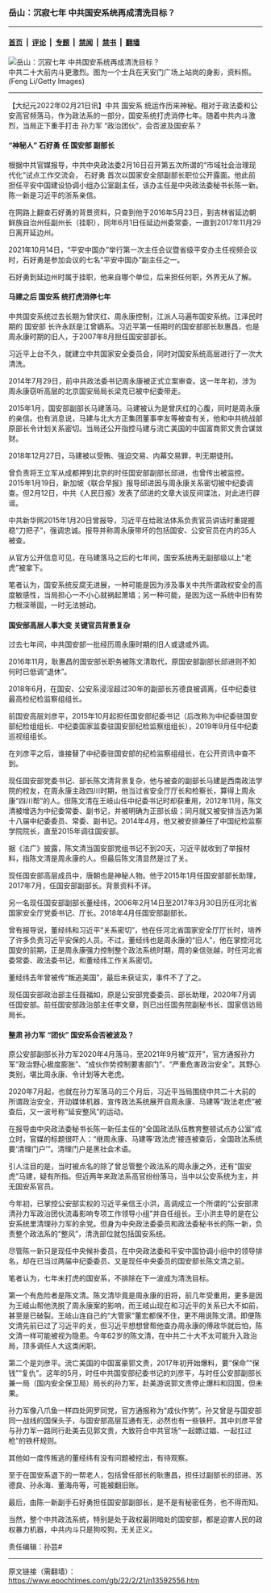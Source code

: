 ### 岳山：沉寂七年 中共国安系统再成清洗目标？

---

#### [首页](../../../..?n13592556) &nbsp;|&nbsp; [评论](../../../../../epoch-comment?n13592556) &nbsp;|&nbsp; [专题](../../../../../epoch-special?n13592556) &nbsp;|&nbsp; [禁闻](../../../../../epoch-news?n13592556) &nbsp;|&nbsp; [禁书](../../../../../books?n13592556) &nbsp;|&nbsp; [翻墙](https://github.com/gfw-breaker/nogfw/blob/master/README.md?n13592556)


<div><img alt="岳山：沉寂七年 中共国安系统再成清洗目标？" class="attachment-djy_600_400 size-djy_600_400 wp-post-image" src="https://i.epochtimes.com/assets/uploads/2021/12/id13461356-A4-11-600x400.jpg"/>
<div class="caption">
 中共二十大前内斗更激烈。图为一个士兵在天安门广场上站岗的身影，资料照。(Feng Li/Getty Images)
</div></div><hr/><div class="post_content" id="artbody" itemprop="articleBody">
 <!-- article content begin -->
 <p>
  【大纪元2022年02月21日讯】中共
  <ok href="https://www.epochtimes.com/gb/tag/%E5%9B%BD%E5%AE%89%E7%B3%BB.html">
   国安系
  </ok>
  统运作历来神秘。相对于政法委和公安高官频落马，作为政法系的一部分，国安系统打虎消停七年。随着中共内斗激烈，当局正下重手打击
  <ok href="https://www.epochtimes.com/gb/tag/%E5%AD%99%E5%8A%9B%E5%86%9B.html">
   孙力军
  </ok>
  “政治团伙”，会否波及国安系？
 </p>
 <h4>
  “神秘人”
  <ok href="https://www.epochtimes.com/gb/tag/%E7%9F%B3%E5%A5%BD%E5%8B%87.html">
   石好勇
  </ok>
  任
  <ok href="https://www.epochtimes.com/gb/tag/%E5%9B%BD%E5%AE%89%E9%83%A8.html">
   国安部
  </ok>
  副部长
 </h4>
 <p>
  根据中共官媒报导，中共中央政法委2月16日召开第五次所谓的“市域社会治理现代化”试点工作交流会，
  <ok href="https://www.epochtimes.com/gb/tag/%E7%9F%B3%E5%A5%BD%E5%8B%87.html">
   石好勇
  </ok>
  首次以国家安全部副部长职位公开露面。他此前担任平安中国建设协调小组办公室副主任，该办主任是中央政法委秘书长陈一新。陈一新是习近平的浙系亲信。
 </p>
 <p>
  在网路上翻查石好勇的背景资料，只查到他于2016年5月23日，到吉林省延边朝鲜族自治州任副州长（挂职），同年6月1日任延边州委常委，一直到2017年11月29日离开延边州。
 </p>
 <p>
  2021年10月14日，“平安中国办”举行第一次主任会议暨省级平安办主任视频会议时，石好勇是参加会议的七名“平安中国办”副主任之一。
 </p>
 <p>
  石好勇到延边州时属于挂职，他来自哪个单位，后来担任何职，外界无从了解。
 </p>
 <h4>
  马建之后
  <ok href="https://www.epochtimes.com/gb/tag/%E5%9B%BD%E5%AE%89%E7%B3%BB.html">
   国安系
  </ok>
  统打虎消停七年
 </h4>
 <p>
  中共国安系统过去长期为曾庆红、周永康控制，江派人马遍布国安系统。江泽民时期的
  <ok href="https://www.epochtimes.com/gb/tag/%E5%9B%BD%E5%AE%89%E9%83%A8.html">
   国安部
  </ok>
  长许永跃是江曾嫡系。习近平第一任期时的国安部部长耿惠昌，也是周永康时期的旧人，于2007年8月担任国安部部长。
 </p>
 <p>
  习近平上台不久，就建立中共国家安全委员会，同时对国安系统高层进行了一次大清洗。
 </p>
 <p>
  2014年7月29日，前中共政法委书记周永康被正式立案审查。这一年年初，涉为周永康窃听高层的北京国安局局长梁克已被中纪委带走。
 </p>
 <p>
  2015年1月，国安部副部长马建落马。马建被认为是曾庆红的心腹，同时是周永康的亲信。也有消息说，马建与北大方正集团董事李友等被查有关，他和中共统战部原部长令计划关系密切。当局还公开指控马建与流亡美国的中国富商郭文贵合谋敛财。
 </p>
 <p>
  2018年12月27日，马建被以受贿、强迫交易、内幕交易罪，判无期徒刑。
 </p>
 <p>
  曾负责将王立军从成都押到北京的时任国安部副部长邱进，也曾传出被监控。2015年1月19日，新加坡《联合早报》报导邱进因与周永康关系密切被中纪委调查。但2月12日，中共《人民日报》发表了邱进的文章大谈反间谍法，对此进行辟谣。
 </p>
 <p>
  中共新华网2015年1月20日曾报导，习近平在给政法体系负责官员讲话时重提握稳“刀把子”，强调忠诚。报导并称周永康带坏的包括国安、公安官员在内的35人被查。
 </p>
 <p>
  从官方公开信息可见，在马建落马之后的七年间，国安系统再无副部级以上“老虎”被拿下。
 </p>
 <p>
  笔者认为，国安系统反腐无进展，一种可能是因为涉及事关中共所谓政权安全的高度敏感性，当局担心一不小心就祸起萧墙；另一种可能，是因为这一系统中旧有势力根深蒂固，一时无法撼动。
 </p>
 <h4>
  国安部高层人事大变 关键官员背景复杂
 </h4>
 <p>
  过去七年间，中共国安部一批经历周永康时期的旧人或退或外调。
 </p>
 <p>
  2016年11月，耿惠昌的国安部长职务被陈文清取代，原国安部副部长邱进则不知何时已低调“退休”。
 </p>
 <p>
  2018年6月，在国安、公安系浸淫超过30年的副部长苏德良被调离，任中纪委驻最高检纪检监察组组长。
 </p>
 <p>
  前国安高层刘彦平，2015年10月起担任国安部纪委书记（后改称为中纪委驻国安部纪检组组长、中纪委国家监委驻国安部纪检监察组组长），2019年9月任中纪委巡视组组长。
 </p>
 <p>
  在刘彦平之后，谁接替了中纪委驻国安部的纪检监察组组长，在公开资讯中查不到。
 </p>
 <p>
  现任国安部党委书记、部长陈文清背景复杂，他与被查的副部长马建是西南政法学院的校友，在周永康主政四川时期，他当过省安全厅厅长和检察长，算得上周永康“四川帮”的人。但陈文清在王岐山任中纪委书记时却获重用，2012年11月，陈文清被增选为中纪委常委、副书记，并被明确为正部长级；同月就又被安排当选为第十八届中纪委委员、常委、副书记。2014年4月，他又被安排兼任了中国纪检监察学院院长，直至2015年调往国安部。
 </p>
 <p>
  据《法广》披露，陈文清当国安部党组书记不到20天，习近平就收到了举报材料，指陈文清是周永康的人。但最后陈文清显然是过了关。
 </p>
 <p>
  现任国安部高层成员中，唐朝也是神秘人物。他于2015年1月任国安部部长助理，2017年7月，任国安部副部长。背景资料不详。
 </p>
 <p>
  另一名现任国安部副部长董经纬，2006年2月14日至2017年3月30日历任河北省国家安全厅党委书记、厅长。2018年4月任国安部副部长。
 </p>
 <p>
  曾有报导说，董经纬和习近平“关系密切”，他在任河北省国家安全厅厅长时，培养了许多负责习近平安保的人员。不过，董经纬也是周永康的“旧人”，他在掌控河北国安的前期，正是周永康强力控制整个政法系统时期，周的亲信张越，时任河北省委常委、政法委书记，和董经纬工作关系密切。
 </p>
 <p>
  董经纬去年曾被传“叛逃美国”，最后未获证实，事件不了了之。
 </p>
 <p>
  现任国安部政治部主任聂福如，原是公安部党委委员、部长助理，2020年7月调任国安部。前任国安部政治部主任李文章，则已出任国务院副秘书长、国家信访局局长。
 </p>
 <h4>
  整肃
  <ok href="https://www.epochtimes.com/gb/tag/%E5%AD%99%E5%8A%9B%E5%86%9B.html">
   孙力军
  </ok>
  “团伙” 国安系会否被波及？
 </h4>
 <p>
  原公安部副部长孙力军2020年4月落马，至2021年9月被“双开”，官方通报孙力军“政治野心极度膨胀”、“成伙作势控制要害部门”、“严重危害政治安全”。其野心类别，堪比周永康、令计划等大老虎。
 </p>
 <p>
  2020年7月起，也就在孙力军落马的三个月后，习近平当局围绕中共二十大前的所谓政治安全，开动媒体机器，宣传政法系统展开自周永康、马建等“政法老虎”被查后，又一波号称“延安整风”的运动。
 </p>
 <p>
  在报导由中央政法委秘书长陈一新任主任的“全国政法队伍教育整顿试点办公室”成立时，官媒的标题很吓人：“继周永康、马建等‘政法虎’接连被查后，全国政法系统要‘清理门户’”。清理门户是黑社会术语。
 </p>
 <p>
  引人注目的是，当时被点名的除了曾总管整个政法系的周永康之外，还有“国安虎”马建，疑有所指。但近两年来政法系高官纷纷落马，当中以公安系统为主，并无国安系官员。
 </p>
 <p>
  今年初，已掌控公安部实权的习近平亲信王小洪，高调成立一个所谓的“公安部肃清孙力军政治团伙流毒影响专项工作领导小组”并自任组长。王小洪主导的是在公安系统里清理孙力军的余党。但身为中央政法委委员和政法委秘书长的陈一新，负责整个政法系的“整风”，清洗部位就包括国安系统。
 </p>
 <p>
  尽管陈一新只是现任中央候补委员，在中央政法委和平安中国协调小组中的领导排名，却在已当过两届中纪委委员、又是现任中央委员的国安部长陈文清之前。
 </p>
 <p>
  笔者认为，七年未打虎的国安系，不排除在下一波成为清洗目标。
 </p>
 <p>
  第一个有危险者是陈文清。陈文清毕竟是周永康的旧将，前几年受重用，更多是因为王岐山帮他洗脱了周永康案的影响，而王岐山现在和习近平的关系已大不如前，甚至是已破裂。王岐山连自己的“大管家”董宏都保不住，更不用说陈文清。即便陈文清先前已过了习近平的关，但习近平想想曾帮他查办周永康的傅政华就后怕，陈文清一样可能被视为隐患。今年62岁的陈文清，在中共二十大不太可能升入政治局，顶多调任人大这类闲职。
 </p>
 <p>
  第二个是刘彦平。流亡美国的中国富豪郭文贵，2017年初开始爆料，要“保命”“保钱”“复仇”。这年的5月，时任中共国安部纪委书记的刘彦平，与时任公安部副部长兼一局（国内安全保卫局）局长的孙力军，赴美游说郭文贵停止爆料和回国，但未果。
 </p>
 <p>
  孙力军像八爪鱼一样四处网罗同党，官方通报称为“成伙作势”。孙又曾是与国安部同一战线的国保头子，与国安部高层互通有无，必然也有一些铁杆。其中刘彦平曾与孙力军一路同行赴美去见郭文贵，大致符合中共官场“一起嫖过娼、一起扛过枪”的铁杆规则。
 </p>
 <p>
  其他如一度传叛逃的董经纬有没有问题被挖出，有待观察。
 </p>
 <p>
  至于在国安系退下的一帮老人，包括曾任部长的耿惠昌，担任过副部长的邱进、苏德良、孙永海、董海舟等，可能被翻旧账。
 </p>
 <p>
  最后，由陈一新副手石好勇担任国安部副部长，是不是有秘密任务，也不得而知。
 </p>
 <p>
  当然，整个中共政法系统，特别是处于政权最阴暗处的国安部，都是迫害人民的政权暴力机器，中共内斗只是狗咬狗，无关正义。
 </p>
 <p>
  责任编辑：孙芸#
 </p>
 <!-- article content end -->
 <div id="below_article_ad">
 </div>
</div>


---

原文链接（需翻墙）：https://www.epochtimes.com/gb/22/2/21/n13592556.htm
